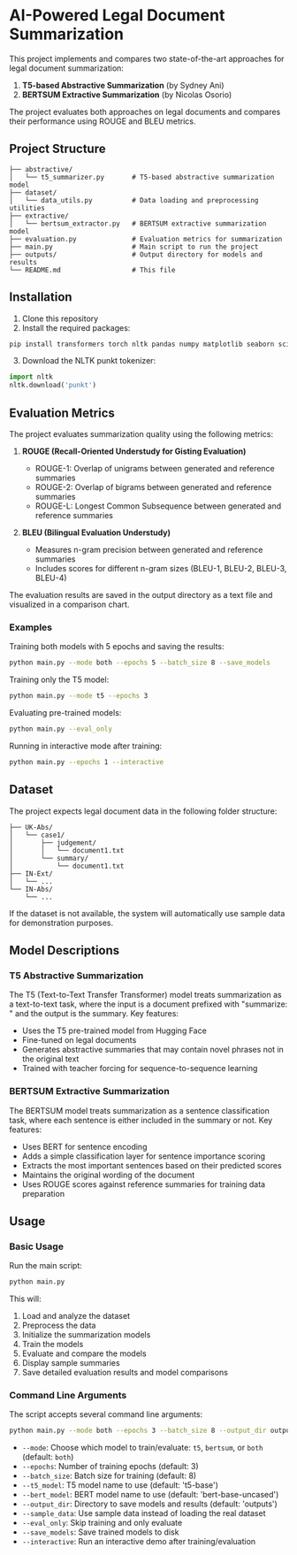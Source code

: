# AI-Powered Legal Document Summarization

This project implements and compares two state-of-the-art approaches for legal document summarization:
1. **T5-based Abstractive Summarization** (by Sydney Ani)
2. **BERTSUM Extractive Summarization** (by Nicolas Osorio)

The project evaluates both approaches on legal documents and compares their performance using ROUGE and BLEU metrics.

## Project Structure

```
├── abstractive/
│   └── t5_summarizer.py       # T5-based abstractive summarization model
├── dataset/
│   └── data_utils.py          # Data loading and preprocessing utilities
├── extractive/
│   └── bertsum_extractor.py   # BERTSUM extractive summarization model
├── evaluation.py              # Evaluation metrics for summarization
├── main.py                    # Main script to run the project
├── outputs/                   # Output directory for models and results
└── README.md                  # This file
```

## Installation

1. Clone this repository
2. Install the required packages:
```bash
pip install transformers torch nltk pandas numpy matplotlib seaborn scikit-learn rouge-score tqdm
```
3. Download the NLTK punkt tokenizer:
```python
import nltk
nltk.download('punkt')
```

## Evaluation Metrics

The project evaluates summarization quality using the following metrics:

1. **ROUGE (Recall-Oriented Understudy for Gisting Evaluation)**
   - ROUGE-1: Overlap of unigrams between generated and reference summaries
   - ROUGE-2: Overlap of bigrams between generated and reference summaries
   - ROUGE-L: Longest Common Subsequence between generated and reference summaries

2. **BLEU (Bilingual Evaluation Understudy)**
   - Measures n-gram precision between generated and reference summaries
   - Includes scores for different n-gram sizes (BLEU-1, BLEU-2, BLEU-3, BLEU-4)

The evaluation results are saved in the output directory as a text file and visualized in a comparison chart.

### Examples

Training both models with 5 epochs and saving the results:
```bash
python main.py --mode both --epochs 5 --batch_size 8 --save_models
```

Training only the T5 model:
```bash
python main.py --mode t5 --epochs 3
```

Evaluating pre-trained models:
```bash
python main.py --eval_only
```

Running in interactive mode after training:
```bash
python main.py --epochs 1 --interactive
```

## Dataset

The project expects legal document data in the following folder structure:
```
├── UK-Abs/
│   └── case1/
│       ├── judgement/
│       │   └── document1.txt
│       └── summary/
│           └── document1.txt
├── IN-Ext/
│   └── ...
└── IN-Abs/
    └── ...
```

If the dataset is not available, the system will automatically use sample data for demonstration purposes.

## Model Descriptions

### T5 Abstractive Summarization

The T5 (Text-to-Text Transfer Transformer) model treats summarization as a text-to-text task, where the input is a document prefixed with "summarize: " and the output is the summary. Key features:

- Uses the T5 pre-trained model from Hugging Face
- Fine-tuned on legal documents
- Generates abstractive summaries that may contain novel phrases not in the original text
- Trained with teacher forcing for sequence-to-sequence learning

### BERTSUM Extractive Summarization

The BERTSUM model treats summarization as a sentence classification task, where each sentence is either included in the summary or not. Key features:

- Uses BERT for sentence encoding
- Adds a simple classification layer for sentence importance scoring
- Extracts the most important sentences based on their predicted scores
- Maintains the original wording of the document
- Uses ROUGE scores against reference summaries for training data preparation

## Usage

### Basic Usage

Run the main script:
```bash
python main.py
```

This will:
1. Load and analyze the dataset
2. Preprocess the data
3. Initialize the summarization models
4. Train the models
5. Evaluate and compare the models
6. Display sample summaries
7. Save detailed evaluation results and model comparisons

### Command Line Arguments

The script accepts several command line arguments:

```bash
python main.py --mode both --epochs 3 --batch_size 8 --output_dir outputs --sample_data
```

- `--mode`: Choose which model to train/evaluate: `t5`, `bertsum`, or `both` (default: `both`)
- `--epochs`: Number of training epochs (default: 3)
- `--batch_size`: Batch size for training (default: 8)
- `--t5_model`: T5 model name to use (default: 't5-base')
- `--bert_model`: BERT model name to use (default: 'bert-base-uncased')
- `--output_dir`: Directory to save models and results (default: 'outputs')
- `--sample_data`: Use sample data instead of loading the real dataset
- `--eval_only`: Skip training and only evaluate
- `--save_models`: Save trained models to disk
- `--interactive`: Run an interactive demo after training/evaluation